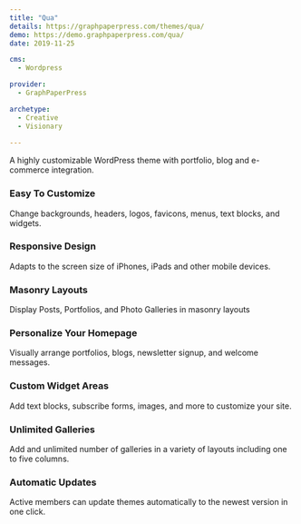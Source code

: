 ```yaml
---
title: "Qua"
details: https://graphpaperpress.com/themes/qua/
demo: https://demo.graphpaperpress.com/qua/
date: 2019-11-25

cms: 
  - Wordpress

provider: 
  - GraphPaperPress

archetype:
  - Creative
  - Visionary
  
---
```


A highly customizable WordPress theme with portfolio, blog and e-commerce integration.

### Easy To Customize

Change backgrounds, headers, logos, favicons, menus, text blocks, and widgets.

### Responsive Design

Adapts to the screen size of iPhones, iPads and other mobile devices.

### Masonry Layouts

Display Posts, Portfolios, and Photo Galleries in masonry layouts

### Personalize Your Homepage

Visually arrange portfolios, blogs, newsletter signup, and welcome messages.

### Custom Widget Areas

Add text blocks, subscribe forms, images, and more to customize your site.

### Unlimited Galleries

Add and unlimited number of galleries in a variety of layouts including one to five columns.

### Automatic Updates

Active members can update themes automatically to the newest version in one click.

